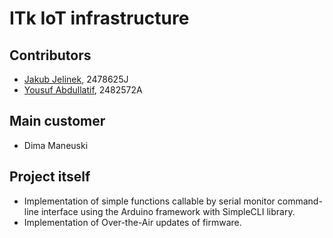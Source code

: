 # ITk IoT infrastructure

## Contributors
- [Jakub Jelinek](https://stgit.dcs.gla.ac.uk/2478625j), 2478625J
- [Yousuf Abdullatif](https://stgit.dcs.gla.ac.uk/2482572a), 2482572A

## Main customer
- Dima Maneuski


## Project itself
- Implementation of simple functions callable by serial monitor command-line interface using the Arduino framework with SimpleCLI library.
- Implementation of Over-the-Air updates of firmware.
